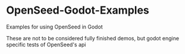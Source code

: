 # OpenSeed-Godot-Examples
Examples for using OpenSeed in Godot

These are not to be considered fully finished demos, but godot engine specific tests of OpenSeed's api
